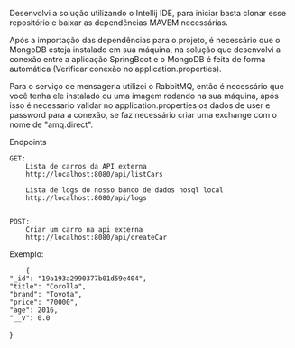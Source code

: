  Desenvolvi a solução utilizando o Intellij IDE, para iniciar  basta clonar esse repositório e baixar as dependências MAVEM necessárias.

 Após a importação das dependências para o projeto, é necessário que o MongoDB esteja instalado em sua máquina, na solução que desenvolvi a conexão entre a aplicação SpringBoot e o MongoDB é feita de forma automática (Verificar conexão no application.properties).

 Para o serviço de mensageria utilizei o RabbitMQ, então é necessário que você tenha ele instalado ou uma imagem rodando na sua máquina, após isso é necessario validar no application.properties os dados de user e password para a conexão, se faz necessário criar uma exchange com o nome de "amq.direct".


Endpoints

	GET:
		Lista de carros da API externa
		http://localhost:8080/api/listCars

		Lista de logs do nosso banco de dados nosql local
		http://localhost:8080/api/logs


	POST:
		Criar um carro na api externa
		http://localhost:8080/api/createCar

Exemplo:

		{
    "_id": "19a193a2990377b01d59e404",
    "title": "Corolla",
    "brand": "Toyota",
    "price": "70000",
    "age": 2016,
    "__v": 0.0
}

